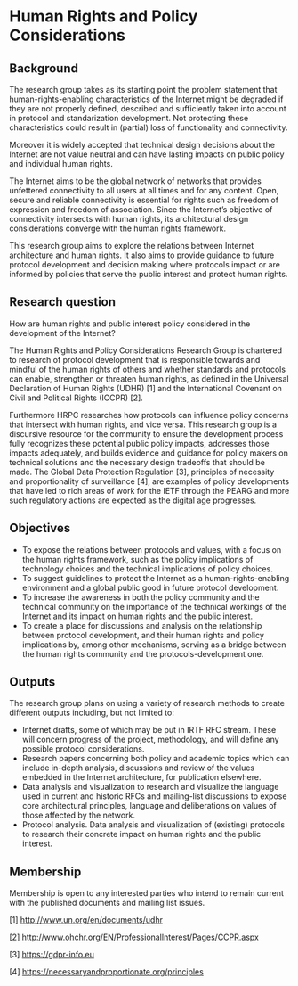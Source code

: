 # Human Rights and Policy Considerations

## Background

The research group takes as its starting point the problem statement that human-rights-enabling characteristics of the Internet might be degraded if they are not properly defined, described and sufficiently taken into account in protocol and standarization development. Not protecting these characteristics could result in (partial) loss of functionality and connectivity.

Moreover it is widely accepted that technical design decisions about the Internet are not value neutral and can have lasting impacts on public policy and individual human rights.

The Internet aims to be the global network of networks that provides unfettered connectivity to all users at all times and for any content. Open, secure and reliable connectivity is essential for rights such as freedom of expression and freedom of association. Since the Internet’s objective of connectivity intersects with human rights, its architectural design considerations converge with the human rights framework.

This research group aims to explore the relations between Internet architecture and human rights. It also aims to provide guidance to future protocol development and decision making where protocols impact or are informed by policies that serve the public interest and protect human rights.

## Research question

How are human rights and public interest policy considered in the development of the Internet?

The Human Rights and Policy Considerations Research Group is chartered to research of protocol development that is responsible towards and mindful of the human rights of others and whether standards and protocols can enable, strengthen or threaten human rights, as defined in the Universal Declaration of Human Rights (UDHR) [1] and the International Covenant on Civil and Political Rights (ICCPR) [2].

Furthermore HRPC researches how protocols can influence policy concerns that intersect with human rights, and vice versa. This research group is a discursive resource for the community to ensure the development process fully recognizes these potential public policy impacts, addresses those impacts adequately, and builds evidence and guidance for policy makers on technical solutions and the necessary design tradeoffs that should be made. The Global Data Protection Regulation [3], principles of necessity and proportionality of surveillance [4], are examples of policy developments that have led to rich areas of work for the IETF through the PEARG and more such regulatory actions are expected as the digital age progresses.

## Objectives

 * To expose the relations between protocols and values, with a focus on the human rights framework, such as the policy implications of technology choices and the technical implications of policy choices.
 * To suggest guidelines to protect the Internet as a human-rights-enabling environment and a global public good in future protocol development.
 * To increase the awareness in both the policy community and the technical community on the importance of the technical workings of the Internet and its impact on human rights and the public interest.
* To create a place for discussions and analysis on the relationship between protocol development, and their human rights and policy implications by, among other mechanisms, serving as a bridge between the human rights community and the protocols-development one.

## Outputs

The research group plans on using a variety of research methods to create different outputs including, but not limited to:

 * Internet drafts, some of which may be put in IRTF RFC stream. These will concern progress of the project, methodology, and will define any possible protocol considerations.
 * Research papers concerning both policy and academic topics which can include in-depth analysis, discussions and review of the values embedded in the Internet architecture, for publication elsewhere.
 * Data analysis and visualization to research and visualize the language used in current and historic RFCs and mailing-list discussions to expose core architectural principles, language and deliberations on values of those affected by the network.
 * Protocol analysis. Data analysis and visualization of (existing) protocols to research their concrete impact on human rights and the public interest.

## Membership

Membership is open to any interested parties who intend to remain current with the published documents and mailing list issues.

[1] http://www.un.org/en/documents/udhr

[2] http://www.ohchr.org/EN/ProfessionalInterest/Pages/CCPR.aspx

[3] https://gdpr-info.eu

[4] https://necessaryandproportionate.org/principles

